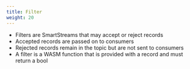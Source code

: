 ```yaml
---
title: Filter
weight: 20
---
```


- Filters are SmartStreams that may accept or reject records
- Accepted records are passed on to consumers
- Rejected records remain in the topic but are not sent to consumers
- A filter is a WASM function that is provided with a record and must return a bool
